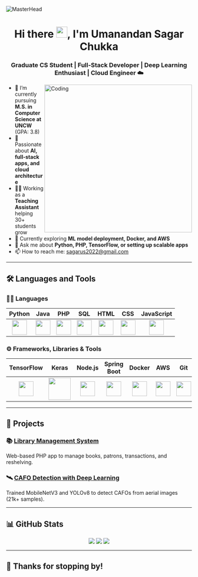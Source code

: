 ![MasterHead](https://user-images.githubusercontent.com/74038190/225813708-98b745f2-7d22-48cf-9150-083f1b00d6c9.gif)

<h1 align="center">Hi there <img src="https://raw.githubusercontent.com/MartinHeinz/MartinHeinz/master/wave.gif" width="30px">, I'm Umanandan Sagar Chukka</h1>

<h3 align="center">Graduate CS Student | Full-Stack Developer | Deep Learning Enthusiast | Cloud Engineer ☁️</h3>

<img align="right" alt="Coding" width="400" src="https://user-images.githubusercontent.com/58518192/87162442-bf3e8180-c2e7-11ea-9f2a-53a50306b7ce.gif">

- 🔭 I’m currently pursuing **M.S. in Computer Science at UNCW** (GPA: 3.8)  
- 🧠 Passionate about **AI, full-stack apps, and cloud architecture**
- 👨‍🏫 Working as a **Teaching Assistant** helping 30+ students grow
- 🌱 Currently exploring **ML model deployment, Docker, and AWS**
- 💬 Ask me about **Python, PHP, TensorFlow, or setting up scalable apps**
- 📫 How to reach me: [sagarus2022@gmail.com](mailto:sagarus2022@gmail.com)

---

## 🛠️ Languages and Tools

### 🧑‍💻 Languages
| Python | Java | PHP | SQL | HTML | CSS | JavaScript |
|:-:|:-:|:-:|:-:|:-:|:-:|:-:|
| <img src="https://cdn.jsdelivr.net/gh/devicons/devicon/icons/python/python-original.svg" width="40" /> | <img src="https://cdn.jsdelivr.net/gh/devicons/devicon/icons/java/java-original.svg" width="40" /> | <img src="https://cdn.jsdelivr.net/gh/devicons/devicon/icons/php/php-original.svg" width="40" /> | <img src="https://cdn.jsdelivr.net/gh/devicons/devicon/icons/mysql/mysql-original.svg" width="40" /> | <img src="https://cdn.jsdelivr.net/gh/devicons/devicon/icons/html5/html5-original.svg" width="40" /> | <img src="https://cdn.jsdelivr.net/gh/devicons/devicon/icons/css3/css3-original.svg" width="40" /> | <img src="https://cdn.jsdelivr.net/gh/devicons/devicon/icons/javascript/javascript-original.svg" width="40" /> |

### ⚙️ Frameworks, Libraries & Tools
| TensorFlow | Keras | Node.js | Spring Boot | Docker | AWS | Git |
|:-:|:-:|:-:|:-:|:-:|:-:|:-:|
| <img src="https://cdn.jsdelivr.net/gh/devicons/devicon/icons/tensorflow/tensorflow-original.svg" width="40" /> | <img src="https://upload.wikimedia.org/wikipedia/commons/a/ae/Keras_logo.svg" width="60" /> | <img src="https://cdn.jsdelivr.net/gh/devicons/devicon/icons/nodejs/nodejs-original.svg" width="40" /> | <img src="https://cdn.jsdelivr.net/gh/devicons/devicon/icons/spring/spring-original.svg" width="40" /> | <img src="https://cdn.jsdelivr.net/gh/devicons/devicon/icons/docker/docker-original.svg" width="40" /> | <img src="https://cdn.jsdelivr.net/gh/devicons/devicon/icons/amazonwebservices/amazonwebservices-original.svg" width="40" /> | <img src="https://cdn.jsdelivr.net/gh/devicons/devicon/icons/git/git-original.svg" width="40" /> |

---

## 📂 Projects

### 📚 [Library Management System](./Library-Management-System)
Web-based PHP app to manage books, patrons, transactions, and reshelving.

### 🛰️ [CAFO Detection with Deep Learning](./CAFO-Detection)
Trained MobileNetV3 and YOLOv8 to detect CAFOs from aerial images (21k+ samples).

---

## 📊 GitHub Stats

<p align="center">
  <img src="https://github-readme-stats.vercel.app/api?username=cusagar&show_icons=true&theme=tokyonight" />
  <img src="https://github-readme-streak-stats.herokuapp.com/?user=cusagar&theme=tokyonight" />
  <img src="https://github-readme-stats.vercel.app/api/top-langs/?username=cusagar&layout=compact&theme=tokyonight" />
</p>

---

## 🙌 Thanks for stopping by!

